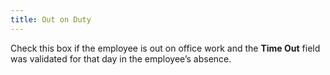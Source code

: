 ```yaml
---
title: Out on Duty
---
```



Check this box if the employee is out on office work and the **Time Out** field was validated for that day in the employee’s absence.
